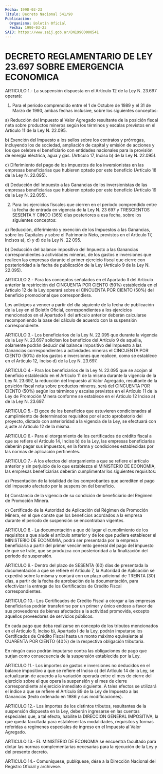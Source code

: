 ```yaml
---
Fecha: 1990-03-23
Título: Decreto Nacional 541/90
Publicación:
  Organismo: Boletín Oficial
  Fecha: 1990-03-23
SAIJ: https://www.saij.gob.ar/DN19900000541
---
```

# DECRETO REGLAMENTARIO DE LEY 23.697 SOBRE EMERGENCIA ECONOMICA

<a id="1"></a>
ARTICULO  1.-  La suspensión dispuesta en el Artículo 12 de la Ley N. 23.697 operará:

1) Para el período comprendido  entre  el 1 de Octubre de 1989 y el 31 de Marzo de 1990, ambas fechas inclusive,  sobre  los siguientes conceptos:

a)  Reducción  del  Impuesto  al  Valor Agregado resultante  de  la posición fiscal neta sobre productos  mineros  según los términos y escalas  previstos  en  el  Artículo 11 de la Ley N.  22.095.

b)  Exención  del  Impuesto a los  sellos  sobre  los  contratos  y prórrogas, incluyendo  los  de  sociedad,  ampliación  de capital y emisión   de  acciones  y  los  que  celebre  el  beneficiario  con entidades  nacionales  para la provisión de energía eléctrica, agua y  gas.  (Artículo  17, Inciso  b)  de  la  Ley  N.  22.095).

c) Diferimiento del pago  de los impuestos de los inversionistas en las empresas beneficiarias  que  hubieren optado por este beneficio (Artículo 18 de la Ley N. 22.095).

d) Deducción del Impuesto a las Ganancias  de los inversionistas de las empresas beneficiarias que hubieren optado  por  este beneficio (Artículo 19 de la Ley N. 22.095).

2)   Para  los  ejercicios  fiscales  que  cierren  en  el  período comprendido  entre  la fecha de entrada en vigencia de la Ley N. 23 697 y TRESCIENTOS SESENTA  Y  CINCO  (365)  días  posteriores a esa fecha, sobre los siguientes conceptos:

a)  Reducción,  diferimiento  y  exención  de los Impuestos  a  las Ganancias,  sobre  los  Capitales  y  sobre  el  Patrimonio   Neto, previstos  en  el Artículo 17, Incisos a), c) y d) de la Ley N.  22 095.

b) Deducción del  balance  impositivo  del Impuesto a las Ganancias correspondientes a actividades mineras, de los gastos e inversiones que realicen las empresas durante  el  primer ejercicio fiscal  que  cierre con posterioridad a la fecha de publicación  de la Ley (Artículo 9 de la Ley N. 22.095).

<a id="2"></a>
ARTICULO 2.- Para los conceptos señalados en el Apartado II del Artículo  anterior  la  restricción  del CINCUENTA POR CIENTO (50%) establecida en el Artículo 12 de la Ley  operará sobre el CINCUENTA POR  CIENTO  (50%)  del beneficio promocional  que  correspondiera.

Los anticipos a vencer  a  partir  del día siguiente de la fecha de publicación  de la Ley en el Boletín  Oficial,  correspondientes  a los ejercicios  mencionados en el Apartado II del artículo anterior deberán calcularse  recomponiendo  la  base  del cálculo de acuerdo con la suspensión correspondiente.

<a id="3"></a>
ARTICULO 3.- Los beneficiarios de la Ley N. 22.095 que durante la vigencia  de  la  Ley  N.  23.697  soliciten  los beneficios del Artículo  9  de  aquélla,  solamente  podrán  deducir  del  balance impositivo  del  Impuesto  a  las  Ganancias  correspondientes    a actividades  mineras  el CINCUENTA POR CIENTO (50%) de los gastos e inversiones que realicen,  como  se  establece  en  el Artículo 12, Inciso d) de la Ley N. 23.697.

<a id="4"></a>
ARTICULO 4.- Para los beneficiarios de la Ley N. 22.095 que se acojan  al  beneficio  establecido  en  el  Artículo 11 de la misma durante la vigencia de la Ley N. 23.697, la reducción  del Impuesto al  Valor  Agregado,  resultante  de la posición fiscal neta  sobre productos mineros, será del CINCUENTA  POR  CIENTO  (50%) según los términos  y  escalas  previstos  en  el  Artículo 11 de la  Ley  de Promoción Minera conforme se establece en  el Artículo 12 Inciso a) de la Ley N. 23.697.

<a id="5"></a>
ARTICULO  5.-  El  goce  de  los  beneficios  que  estuvieren condicionados  al  cumplimiento  de  determinados requisitos por el acto  aprobatorio  del  proyecto, dictado  con  anterioridad  a  la vigencia de la Ley, se efectuará  con  ajuste  al Artículo 12 de la misma.

<a id="6"></a>
ARTICULO  6.-  Para  el  otorgamiento  de  los certificados de crédito  fiscal a que se refiere el Artículo 14, Inciso  b)  de  la Ley, las empresas  beneficiarias deberán pagar sus impuestos, en la forma y condiciones  establecidas  por  las  normas  de  aplicación pertinentes.

<a id="7"></a>
ARTICULO 7.- A los efectos del otorgamiento a que se refiere el artículo   anterior  y  sin  perjuicio  de  lo  que  establezca  el MINISTERIO    DE   ECONOMIA,  las  empresas  beneficiarias  deberán cumplimentar los siguientes requisitos:

a) Presentación de  la  totalidad de los comprobantes que acrediten el pago del impuesto afectado  por  la  suspensión  del  beneficio.

b)  Constancia  de la vigencia de su condición de beneficiario  del Régimen de Promoción Minera.

c)  Certificado de  la  Autoridad  de  Aplicación  del  Régimen  de Promoción  Minera,  en el que conste que los beneficios acordados a la  empresa  durante  el   período  de  suspensión  se  encontraban vigentes.

<a id="8"></a>
ARTICULO 8.- La documentación a que dé lugar el cumplimiento de los  requisitos  a  que  alude  el  artículo  anterior y de los que pudiera establecer el MINISTERIO DE ECONOMIA, podrá  ser presentada por  la  empresa  beneficiaria  a  partir  del  primer  vencimiento general del pago del impuesto de que se trate, que se produzca  con posterioridad    a  la  finalización  del  período  de  suspensión.

<a id="9"></a>
ARTICULO  9.-  Dentro  del  plazo  de  SESENTA  (60)  días  de presentada  la  documentación  a  que  se refiere el Artículo 7, la Autoridad de Aplicación se expedirá sobre  la  misma  y contará con un  plazo adicional de TREINTA (30) días, a partir de la  fecha  de aprobación  de la documentación, para efectivizar la entrega de los Certificados de Crédito Fiscal correspondientes.

<a id="10"></a>
ARTICULO  10.-  Los Certificados de Crédito Fiscal a otorgar a las empresas beneficiarias  podrán  transferirse  por  un  primer y único  endoso a favor de sus proveedores de bienes afectados  a  la actividad  promovida,  excepto  aquellos  proveedores  de servicios públicos.

En  cada  pago  que  deba  realizarse  en  concepto de los tributos mencionados  en el Artículo 9, Inciso b), Apartado  I  de  la  Ley, podrán imputarse  los Certificados de Crédito Fiscal hasta un monto máximo equivalente  al  CUARENTA  POR CIENTO (40%) de la respectiva obligación tributaria.

En ningún caso podrán imputarse contra  las  obligaciones  de  pago que  surjan  como  consecuencia de la suspensión establecida por la Ley.

<a id="11"></a>
ARTICULO 11.- Los importes de gastos e inversiones no deducidos en el  balance  impositivo  a  que  se  refiere  el  Inciso  c) del Artículo  14  de  la Ley, se actualizarán de acuerdo a la variación operada entre el mes  de cierre del ejercicio sobre el que opera la suspensión  y  el  mes  de   cierre  correspondiente  al  ejercicio inmediato siguiente. A tales  efectos  se utilizará el índice a que se  refiere el Artículo 89 de la Ley de Impuesto  a  las  Ganancias (texto ordenado en 1986 y sus modificaciones).

<a id="12"></a>
ARTICULO  12.-  Los  importes  de  los  distintos  tributos, resultantes    de  la  suspensión  dispuesta  en  la  Ley,  deberán ingresarse en las  cuentas  especiales  que, a tal efecto, habilite la  DIRECCION  GENERAL  IMPOSITIVA,  la  que queda  facultada  para establecer  las  modalidades,  requisitos  y  formas   referidas  a regímenes  especiales de ingreso en el Impuesto al Valor  Agregado.

<a id="13"></a>
ARTICULO 13.- EL MINISTERIO DE ECONOMIA se encuentra facultado para  dictar    las   normas  complementarias  necesarias  para  la ejecución de la Ley y del presente decreto.

<a id="14"></a>
ARTICULO  14.-  Comuníquese,  publíquese,  dése a la Dirección Nacional del Registro Oficial y archívese.